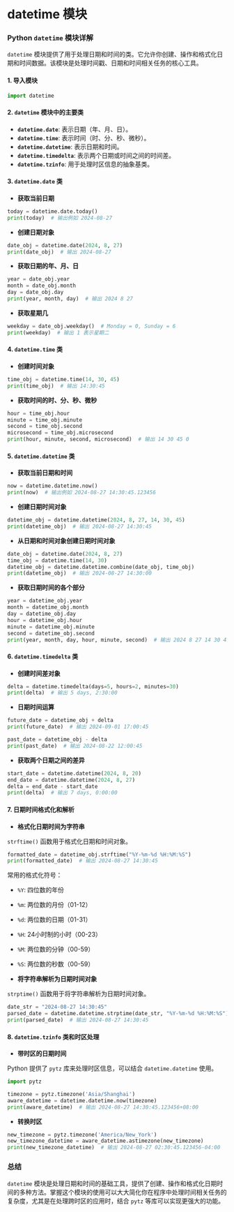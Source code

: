 # datetime 模块

### Python `datetime` 模块详解

`datetime` 模块提供了用于处理日期和时间的类。它允许你创建、操作和格式化日期和时间数据。该模块是处理时间戳、日期和时间相关任务的核心工具。

#### 1. 导入模块

```python
import datetime
```

#### 2. `datetime` 模块中的主要类

- **`datetime.date`**: 表示日期（年、月、日）。
- **`datetime.time`**: 表示时间（时、分、秒、微秒）。
- **`datetime.datetime`**: 表示日期和时间。
- **`datetime.timedelta`**: 表示两个日期或时间之间的时间差。
- **`datetime.tzinfo`**: 用于处理时区信息的抽象基类。

#### 3. `datetime.date` 类

- **获取当前日期**

```python
today = datetime.date.today()
print(today)  # 输出例如 2024-08-27
```

- **创建日期对象**

```python
date_obj = datetime.date(2024, 8, 27)
print(date_obj)  # 输出 2024-08-27
```

- **获取日期的年、月、日**

```python
year = date_obj.year
month = date_obj.month
day = date_obj.day
print(year, month, day)  # 输出 2024 8 27
```

- **获取星期几**

```python
weekday = date_obj.weekday()  # Monday = 0, Sunday = 6
print(weekday)  # 输出 1 表示星期二
```

#### 4. `datetime.time` 类

- **创建时间对象**

```python
time_obj = datetime.time(14, 30, 45)
print(time_obj)  # 输出 14:30:45
```

- **获取时间的时、分、秒、微秒**

```python
hour = time_obj.hour
minute = time_obj.minute
second = time_obj.second
microsecond = time_obj.microsecond
print(hour, minute, second, microsecond)  # 输出 14 30 45 0
```

#### 5. `datetime.datetime` 类

- **获取当前日期和时间**

```python
now = datetime.datetime.now()
print(now)  # 输出例如 2024-08-27 14:30:45.123456
```

- **创建日期时间对象**

```python
datetime_obj = datetime.datetime(2024, 8, 27, 14, 30, 45)
print(datetime_obj)  # 输出 2024-08-27 14:30:45
```

- **从日期和时间对象创建日期时间对象**

```python
date_obj = datetime.date(2024, 8, 27)
time_obj = datetime.time(14, 30)
datetime_obj = datetime.datetime.combine(date_obj, time_obj)
print(datetime_obj)  # 输出 2024-08-27 14:30:00
```

- **获取日期时间的各个部分**

```python
year = datetime_obj.year
month = datetime_obj.month
day = datetime_obj.day
hour = datetime_obj.hour
minute = datetime_obj.minute
second = datetime_obj.second
print(year, month, day, hour, minute, second)  # 输出 2024 8 27 14 30 45
```

#### 6. `datetime.timedelta` 类

- **创建时间差对象**

```python
delta = datetime.timedelta(days=5, hours=2, minutes=30)
print(delta)  # 输出 5 days, 2:30:00
```

- **日期时间运算**

```python
future_date = datetime_obj + delta
print(future_date)  # 输出 2024-09-01 17:00:45

past_date = datetime_obj - delta
print(past_date)  # 输出 2024-08-22 12:00:45
```

- **获取两个日期之间的差异**

```python
start_date = datetime.datetime(2024, 8, 20)
end_date = datetime.datetime(2024, 8, 27)
delta = end_date - start_date
print(delta)  # 输出 7 days, 0:00:00
```

#### 7. 日期时间格式化和解析

- **格式化日期时间为字符串**

`strftime()` 函数用于格式化日期和时间对象。

```python
formatted_date = datetime_obj.strftime("%Y-%m-%d %H:%M:%S")
print(formatted_date)  # 输出 2024-08-27 14:30:45
```

常用的格式化符号：

- `%Y`: 四位数的年份
- `%m`: 两位数的月份（01-12）
- `%d`: 两位数的日期（01-31）
- `%H`: 24小时制的小时（00-23）
- `%M`: 两位数的分钟（00-59）
- `%S`: 两位数的秒数（00-59）

- **将字符串解析为日期时间对象**

`strptime()` 函数用于将字符串解析为日期时间对象。

```python
date_str = "2024-08-27 14:30:45"
parsed_date = datetime.datetime.strptime(date_str, "%Y-%m-%d %H:%M:%S")
print(parsed_date)  # 输出 2024-08-27 14:30:45
```

#### 8. `datetime.tzinfo` 类和时区处理

- **带时区的日期时间**

Python 提供了 `pytz` 库来处理时区信息，可以结合 `datetime.datetime` 使用。

```python
import pytz

timezone = pytz.timezone('Asia/Shanghai')
aware_datetime = datetime.datetime.now(timezone)
print(aware_datetime)  # 输出 2024-08-27 14:30:45.123456+08:00
```

- **转换时区**

```python
new_timezone = pytz.timezone('America/New_York')
new_timezone_datetime = aware_datetime.astimezone(new_timezone)
print(new_timezone_datetime)  # 输出 2024-08-27 02:30:45.123456-04:00
```

### 总结

`datetime` 模块是处理日期和时间的基础工具，提供了创建、操作和格式化日期时间的多种方法。掌握这个模块的使用可以大大简化你在程序中处理时间相关任务的复杂度，尤其是在处理跨时区的应用时，结合 `pytz` 等库可以实现更强大的功能。